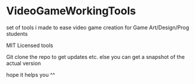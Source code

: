 # VideoGameWorkingTools
set of tools i made to ease video game creation for Game Art/Design/Prog students

MIT Licensed tools

Git clone the repo to get updates etc. else you can get a snapshot of the actual version

hope it helps you ^^
